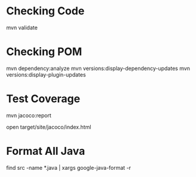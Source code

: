 
Checking Code
================
mvn validate

Checking POM
==================
mvn dependency:analyze
mvn versions:display-dependency-updates
mvn versions:display-plugin-updates

Test Coverage
==============
mvn jacoco:report

open target/site/jacoco/index.html

Format All Java
================
find src -name \*.java | xargs google-java-format -r
